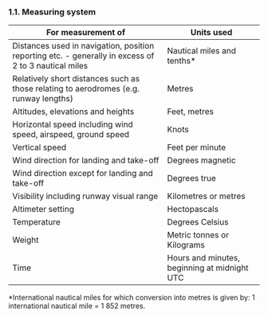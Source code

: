 ### 1.1. Measuring system

| For measurement of                                           | Units used                                   |
| ------------------------------------------------------------ | -------------------------------------------- |
| Distances used in navigation, position reporting etc. - generally in excess of 2 to 3 nautical miles | Nautical miles and tenths*                   |
| Relatively short distances such as those relating to aerodromes (e.g. runway lengths) | Metres                                       |
| Altitudes, elevations and heights                            | Feet, metres                                 |
| Horizontal speed including wind speed, airspeed, ground speed | Knots                                        |
| Vertical speed                                               | Feet per minute                              |
| Wind direction for landing and take-off                      | Degrees magnetic                             |
| Wind direction except for landing and take-off               | Degrees true                                 |
| Visibility including runway visual range                     | Kilometres or metres                         |
| Altimeter setting                                            | Hectopascals                                 |
| Temperature                                                  | Degrees Celsius                              |
| Weight                                                       | Metric tonnes or Kilograms                   |
| Time                                                         | Hours and minutes, beginning at midnight UTC |

*International nautical miles for which conversion into metres is given by: 1 international nautical mile = 1 852 metres.